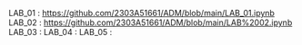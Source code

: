 LAB_01 : https://github.com/2303A51661/ADM/blob/main/LAB_01.ipynb
LAB_02 : https://github.com/2303A51661/ADM/blob/main/LAB%2002.ipynb
LAB_03 :
LAB_04 :
LAB_05 :
